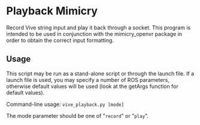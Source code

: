 # Playback Mimicry

Record Vive string input and play it back through a socket. This program is intended to be used in conjunction with the mimicry_openvr package in order to obtain the correct input formatting.

## Usage
This script may be run as a stand-alone script or through the launch file.
If a launch file is used, you may specify a number of ROS parameters, otherwise
default values will be used (look at the getArgs function for default values).

Command-line usage: `vive_playback.py [mode]`

The mode parameter should be one of "`record`" or "`play`".
